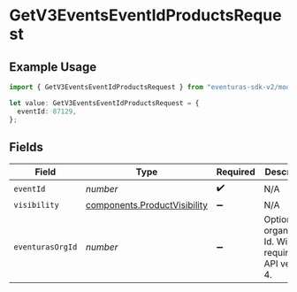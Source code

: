 # GetV3EventsEventIdProductsRequest

## Example Usage

```typescript
import { GetV3EventsEventIdProductsRequest } from "eventuras-sdk-v2/models/operations";

let value: GetV3EventsEventIdProductsRequest = {
  eventId: 87129,
};
```

## Fields

| Field                                                                        | Type                                                                         | Required                                                                     | Description                                                                  |
| ---------------------------------------------------------------------------- | ---------------------------------------------------------------------------- | ---------------------------------------------------------------------------- | ---------------------------------------------------------------------------- |
| `eventId`                                                                    | *number*                                                                     | :heavy_check_mark:                                                           | N/A                                                                          |
| `visibility`                                                                 | [components.ProductVisibility](../../models/components/productvisibility.md) | :heavy_minus_sign:                                                           | N/A                                                                          |
| `eventurasOrgId`                                                             | *number*                                                                     | :heavy_minus_sign:                                                           | Optional organization Id. Will be required in API version 4.                 |